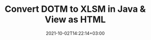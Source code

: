 ---
############################# Static ############################
layout: "autogen"
date: 2021-10-02T14:22:14+03:00
draft: false
path: "total/java/conversion/dotm-to-xlsm/"

############################# Head ############################
head_title: "Convert DOTM to XLSM in Java - Sample Java Code"
head_description: "Java document conversion library to convert DOTM to XLSM and 100+ other file formats in Java & J2SE applications. View the Converted XLSM document as HTML viewer."

############################# Header ############################
title: "Convert DOTM to XLSM in Java & View as HTML"
description: "Programmatically convert DOTM to XLSM in Java & J2SE platforms using flexible document manipulation options to customize the resultant document. Convert the complete document or some specific pages based on page numbers or selective page ranges using Java document conversion library."

############################# SubMenu ############################
submenu:
    enable: false

############################# Content ############################
content:
    enable: true
    block:
    - title_left: "DOTM to XLSM Conversion in Java"
      content_left: |
          Perform DOTM to XLSM file conversion in three simple steps using Java. View the converted document as HTML without any external software dependency.

          -   Create a new instance of **Converter** class and load the DOTM file
          -   Set **ConvertOptions** for the XLSM document type
          -   Call **Convert** method of **Converter** class instance for conversion to XLSM
          -   Set options for HTML viewer
          -   Create **Viewer** object to view converted XLSM as HTML
          
      title_right: "Convert Remotely Located Documents"
      content_right: |
          You require `GroupDocs.Conversion` & `GroupDocs.Viewer` namespaces to convert between a wide range of popular document types such as PDF, Microsoft Word, Excel, PowerPoint, Project, Outlook, HTML, diagrams and image file formats. Explore other [Java APIs for Office documents](https://products.conholdate.com/total/java/) as offered by Conholdate.Total.
          
          Get the respective assembly files from the [downloads](https://downloads.conholdate.com/total/java) or fetch the whole package from [Maven](https://repository.conholdate.com/webapp/#/artifacts/browse/tree/General/repo) to add 'Conholdate.Total` directly in your workspace.
          
      code: |
          ```cs {linenos=false}
          // Convert DOTM to XLSM using GroupDocs.Conversion API
          // Load the source DOTM file to be converted
          Converter converter = new Converter("input.dotm");

          // Get the convert options ready for the target XLSM format
          ConvertOptions convertOptions = new FileType().fromExtension("xlsm").getConvertOptions();

          // Convert to XLSM format
          converter.convert("output.xlsm", convertOptions);

          // Create Viewer object to view the converted XLSM as HTML
          try (Viewer viewer = new Viewer("output.xlsm"))
          {
              // Set options for HTML viewer
              HtmlViewOptions viewOptions = HtmlViewOptions.forEmbeddedResources("output{0}.html");

              // View converted XLSM as HTML
              viewer.view(viewOptions);
          }
          ```
    - title_left: "Convert Password Protected DOTM to XLSM"
      content_left: |
          Accurately load and convert documents that are protected with a password within your Java based applications. The file format conversion API also supports rendering remote documents from different sources including S3, Blob, FTP, Stream, URL or a local disk.

          -   Create new instance of **Converter** class and pass source document path
          -   Instantiate the proper **ConvertOptions** class e.g. (**PdfConvertOptions**, **WordProcessingConvertOptions**, **SpreadsheetConvertOptions** etc.)
          -   Call **convert** method of **Converter** class instance and pass filename for the converted document
        
      title_right: "Source Document Information Extraction"
      content_right: |
          The documents information extraction feature not only allows getting the basic information about the source document file but it also supports extracting some valuable file-format specific information such as project start and end dates of a Microsoft Project file, any printing restrictions on a PDF document, list of folders enclosed in an Outlook data file etc. 

          Convert popular document file formats on different operating systems such as Windows, Linux or macOS while using development environments such as NetBeans, IntelliJ IDEA and Eclipse.
          
      code: |
          ```cs {linenos=false}
          // Load and convert password protected documents
          WordProcessingLoadOptions loadOptions = new WordProcessingLoadOptions();
          loadOptions.setPassword("12345");

          // Create an instance of Converter class and pass source document path and the load options delegate as a constructor parameters
          Converter converter = new Converter("input.dotm", loadOptions);

          // Instantiate PdfConvertOptions class
          PdfConvertOptions options = new PdfConvertOptions();

          // Call convert method of Converter class instance and pass filename for the converted document and the instance of ConvertOptions from the previous step
          converter.convert("output.xlsm, options);
          ```
############################# About Formats ############################
about_formats:
    enable: false
############################# More Formats ############################
more_formats:
    enable: true
    auto: false
    other_out_formats: PDF DOCX DOT DOTX DOTM TXT RTF HTML MHTML XLS XLSX XLSM XLT XLTX XLTM DIF PPT PPTX PPS PPSX POT POTX POTM ODT OTT EMZ WMZ SVGZ TEX DCM WMF BMP PNG GIF JPEG TIFF
############################# Back to top ###############################
back_to_top:
  enable: true
---